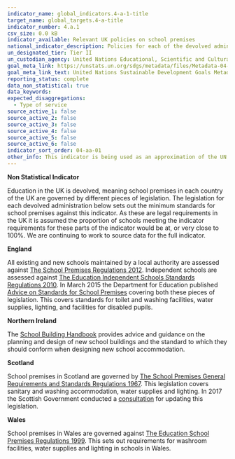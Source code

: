 ```yaml
---
indicator_name: global_indicators.4-a-1-title
target_name: global_targets.4-a-title
indicator_number: 4.a.1
csv_size: 0.0 kB
indicator_available: Relevant UK policies on school premises
national_indicator_description: Policies for each of the devolved administrations, relating to the global indicator.
un_designated_tier: Tier II
un_custodian_agency: United Nations Educational, Scientific and Cultural Organization - Institute for Statistics (UNESCO-UIS)
goal_meta_link: https://unstats.un.org/sdgs/metadata/files/Metadata-04-0A-01.pdf
goal_meta_link_text: United Nations Sustainable Development Goals Metadata (PDF 222 KB)
reporting_status: complete
data_non_statistical: true
data_keywords:
expected_disaggregations:
  - Type of service
source_active_1: false
source_active_2: false
source_active_3: false
source_active_4: false
source_active_5: false
source_active_6: false
indicator_sort_order: 04-aa-01
other_info: This indicator is being used as an approximation of the UN SDG Indicator. Where possible, we will work to identify or develop UK data to meet the global indicator specification. This indicator has been identified in collaboration with topic experts.
---
```

**Non Statistical Indicator**

Education in the UK is devolved, meaning school premises in each country of the UK are governed by different pieces of legislation. The legislation for each devolved administration below sets out the minimum standards for school premises against this indicator. As these are legal requirements in the UK it is assumed the proportion of schools meeting the indicator requirements for these parts of the indicator would be at, or very close to 100%. We are continuing to work to source data for the full indicator. 

<strong>England</strong>

All existing  and new schools maintained by a local authority are assessed against [The School Premises Regulations 2012]( http://www.legislation.gov.uk/uksi/2012/1943/contents/made). Independent schools are assessed against [The Education Independent Schools Standards Regulations 2010]( http://www.legislation.gov.uk/uksi/2010/1997/contents/made). In March 2015 the Department for Education published [Advice on Standards for School Premises]( https://assets.publishing.service.gov.uk/government/uploads/system/uploads/attachment_data/file/410294/Advice_on_standards_for_school_premises.pdf) covering both these pieces of legislation. This covers standards for toilet and washing facilities, water supplies, lighting, and facilities for disabled pupils. 

<strong>Northern Ireland</strong>

The [School Building Handbook]( https://www.education-ni.gov.uk/articles/school-design-standards#toc-0) provides advice and guidance on the planning and design of new school buildings and the standard to which they should conform when designing new school accommodation. 

<strong>Scotland</strong>

School premises in Scotland are governed by [The School Premises General Requirements and Standards Regulations 1967](https://www.legislation.gov.uk/uksi/1967/1199/pdfs/uksi_19671199_en.pdf). This legislation covers sanitary and washing accommodation, water supplies and lighting. In 2017 the Scottish Government conducted a [consultation]( https://www.gov.scot/publications/updating-school-premises-general-requirements-standards-scotland-regulations-1967-analysis/pages/2/) for updating this legislation. 

<strong>Wales</strong>

School premises in Wales are governed against [The Education School Premises Regulations 1999]( http://www.legislation.gov.uk/uksi/1999/2/contents/made). This sets out requirements for washroom facilities, water supplies and lighting in schools in Wales.